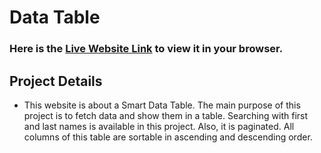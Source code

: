 # Data Table

### Here is the [Live Website Link](https://data-table-56a4f7.netlify.app/) to view it in your browser.

## Project Details

* This website is about a Smart Data Table. The main purpose of this project is to fetch data and show them in a table. Searching with first and last names is available in this project. Also, it is paginated. All columns of this table are sortable in ascending and descending order.